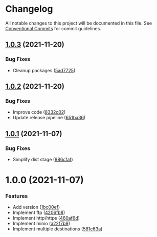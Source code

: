 # Changelog

All notable changes to this project will be documented in this file. See
[Conventional Commits](https://conventionalcommits.org) for commit guidelines.

## [1.0.3](https://github.com/stenic/go-uploader/compare/v1.0.2...v1.0.3) (2021-11-20)


### Bug Fixes

* Cleanup packages ([5ad7725](https://github.com/stenic/go-uploader/commit/5ad77254c43dfa1a5a06e053effdfde6693e16fe))

## [1.0.2](https://github.com/stenic/go-uploader/compare/v1.0.1...v1.0.2) (2021-11-20)


### Bug Fixes

* Improve code ([8332c02](https://github.com/stenic/go-uploader/commit/8332c0260dfc950bc653ed77c8ab70a4e737c27e))
* Update release pipeline ([651ba36](https://github.com/stenic/go-uploader/commit/651ba3614c110239cb551f5576f2e35eb1629260))

## [1.0.1](https://github.com/stenic/go-uploader/compare/v1.0.0...v1.0.1) (2021-11-07)


### Bug Fixes

* Simplify dist stage ([886cfaf](https://github.com/stenic/go-uploader/commit/886cfafffe1011590414b4771294bbf38ad15854))

# 1.0.0 (2021-11-07)


### Features

* Add version ([1bc00ef](https://github.com/stenic/go-uploader/commit/1bc00eff19378beab085a3a61d1662527e34cb23))
* Implement ftp ([4206fb8](https://github.com/stenic/go-uploader/commit/4206fb897acd02c486179cddefb1c6080e836b20))
* Implement http/https ([460af6d](https://github.com/stenic/go-uploader/commit/460af6d830fa1cd63b940c6bd884777ea6f006d2))
* Implement minio ([a22f7b9](https://github.com/stenic/go-uploader/commit/a22f7b99af657cd3f8717294028d14a76ffd4e31))
* Implement multiple destinations ([581c63a](https://github.com/stenic/go-uploader/commit/581c63a3537440e78d173719f4fbac949660d562))
